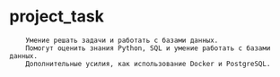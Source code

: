 # project_task
        Умение решать задачи и работать с базами данных.
        Помогут оценить знания Python, SQL и умение работать с базами данных.
        Дополнительные усилия, как использование Docker и PostgreSQL.